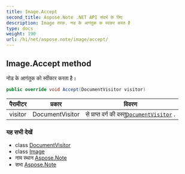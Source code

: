 ```yaml
---
title: Image.Accept
second_title: Aspose.Note .NET API संदर्भ के लिए
description: Image तरक. नड के आगंतुक क स्वकर करत है
type: docs
weight: 190
url: /hi/net/aspose.note/image/accept/
---
```

## Image.Accept method

नोड के आगंतुक को स्वीकार करता है।

```csharp
public override void Accept(DocumentVisitor visitor)
```

| पैरामीटर | प्रकार | विवरण |
| --- | --- | --- |
| visitor | DocumentVisitor | से प्राप्त वर्ग की वस्तु[`DocumentVisitor`](../../documentvisitor/) . |

### यह सभी देखें

* class [DocumentVisitor](../../documentvisitor/)
* class [Image](../)
* नाम स्थान [Aspose.Note](../../image/)
* सभा [Aspose.Note](../../../)


